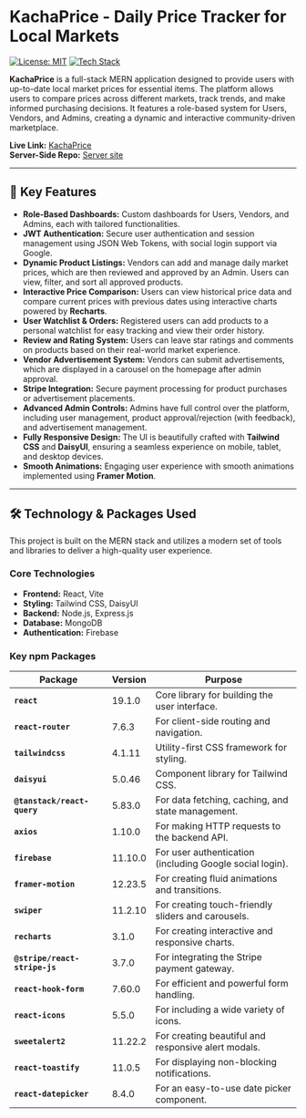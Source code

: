 # KachaPrice - Daily Price Tracker for Local Markets

[![License: MIT](https://img.shields.io/badge/License-MIT-yellow.svg)](https://opensource.org/licenses/MIT)
[![Tech Stack](https://img.shields.io/badge/MERN-Stack-blue?logo=mongodb&logoColor=white)](https://www.mongodb.com/)

**KachaPrice** is a full-stack MERN application designed to provide users with up-to-date local market prices for essential items. The platform allows users to compare prices across different markets, track trends, and make informed purchasing decisions. It features a role-based system for Users, Vendors, and Admins, creating a dynamic and interactive community-driven marketplace.

**Live Link:** [KachaPrice](https://kachaprice.netlify.app/)  
**Server-Side Repo:** [Server site](https://github.com/K-emon22/KachaPrice-Full-Stack-Project-Backendd.git)

---

## 🚀 Key Features

- **Role-Based Dashboards:** Custom dashboards for Users, Vendors, and Admins, each with tailored functionalities.
- **JWT Authentication:** Secure user authentication and session management using JSON Web Tokens, with social login support via Google.
- **Dynamic Product Listings:** Vendors can add and manage daily market prices, which are then reviewed and approved by an Admin. Users can view, filter, and sort all approved products.
- **Interactive Price Comparison:** Users can view historical price data and compare current prices with previous dates using interactive charts powered by **Recharts**.
- **User Watchlist & Orders:** Registered users can add products to a personal watchlist for easy tracking and view their order history.
- **Review and Rating System:** Users can leave star ratings and comments on products based on their real-world market experience.
- **Vendor Advertisement System:** Vendors can submit advertisements, which are displayed in a carousel on the homepage after admin approval.
- **Stripe Integration:** Secure payment processing for product purchases or advertisement placements.
- **Advanced Admin Controls:** Admins have full control over the platform, including user management, product approval/rejection (with feedback), and advertisement management.
- **Fully Responsive Design:** The UI is beautifully crafted with **Tailwind CSS** and **DaisyUI**, ensuring a seamless experience on mobile, tablet, and desktop devices.
- **Smooth Animations:** Engaging user experience with smooth animations implemented using **Framer Motion**.

---

## 🛠️ Technology & Packages Used

This project is built on the MERN stack and utilizes a modern set of tools and libraries to deliver a high-quality user experience.

### Core Technologies

- **Frontend:** React, Vite
- **Styling:** Tailwind CSS, DaisyUI
- **Backend:** Node.js, Express.js
- **Database:** MongoDB
- **Authentication:** Firebase

### Key npm Packages

| Package                  | Version | Purpose                                              |
| ------------------------ | ------- | ---------------------------------------------------- |
| **`react`** | 19.1.0  | Core library for building the user interface.        |
| **`react-router`** | 7.6.3   | For client-side routing and navigation.              |
| **`tailwindcss`** | 4.1.11  | Utility-first CSS framework for styling.             |
| **`daisyui`** | 5.0.46  | Component library for Tailwind CSS.                  |
| **`@tanstack/react-query`** | 5.83.0  | For data fetching, caching, and state management.    |
| **`axios`** | 1.10.0  | For making HTTP requests to the backend API.         |
| **`firebase`** | 11.10.0 | For user authentication (including Google social login). |
| **`framer-motion`** | 12.23.5 | For creating fluid animations and transitions.       |
| **`swiper`** | 11.2.10 | For creating touch-friendly sliders and carousels.   |
| **`recharts`** | 3.1.0   | For creating interactive and responsive charts.      |
| **`@stripe/react-stripe-js`** | 3.7.0   | For integrating the Stripe payment gateway.      |
| **`react-hook-form`** | 7.60.0  | For efficient and powerful form handling.            |
| **`react-icons`** | 5.5.0   | For including a wide variety of icons.               |
| **`sweetalert2`** | 11.22.2 | For creating beautiful and responsive alert modals.  |
| **`react-toastify`** | 11.0.5  | For displaying non-blocking notifications.           |
| **`react-datepicker`** | 8.4.0   | For an easy-to-use date picker component.            |